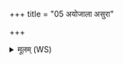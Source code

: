 +++
title = "05 अयोजाला असुरा"

+++
<details><summary>मूलम् (WS)</summary>

अयोजाला असुरा मायिनोयस्मयैः पाशैरङ्किनो ये चरन्ति ।  
तां स्ते रन्धयामि हरसा जातवेदः  
सहस्रभृष्टिः सपत्नान् प्रमृणन् याहि वज्रः ॥ ५ ॥
</details>